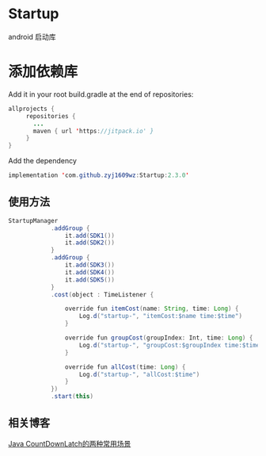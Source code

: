 # Startup
android 启动库

# 添加依赖库

Add it in your root build.gradle at the end of repositories:

```java
allprojects {
     repositories {
	   ...
	   maven { url 'https://jitpack.io' }
     }
}
```

Add the dependency

```java
implementation 'com.github.zyj1609wz:Startup:2.3.0'
```

## 使用方法

```java
StartupManager
            .addGroup {
                it.add(SDK1())
                it.add(SDK2())
            }
            .addGroup {
                it.add(SDK3())
                it.add(SDK4())
                it.add(SDK5())
            }
            .cost(object : TimeListener {

                override fun itemCost(name: String, time: Long) {
                    Log.d("startup-", "itemCost:$name time:$time")
                }

                override fun groupCost(groupIndex: Int, time: Long) {
                    Log.d("startup-", "groupCost:$groupIndex time:$time")
                }

                override fun allCost(time: Long) {
                    Log.d("startup-", "allCost:$time")
                }
            })
            .start(this)
```

## 相关博客 
[Java CountDownLatch的两种常用场景](https://blog.csdn.net/zhaoyanjun6/article/details/120506758)
